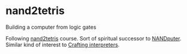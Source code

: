 # nand2tetris
Building a computer from logic gates

Following [nand2tetris](https://www.nand2tetris.org/) course.
Sort of spiritual successor to [NANDputer](https://github.com/adnathanail/NANDcomputer).
Similar kind of interest to [Crafting interpreters](https://github.com/adnathanail/jLox).
